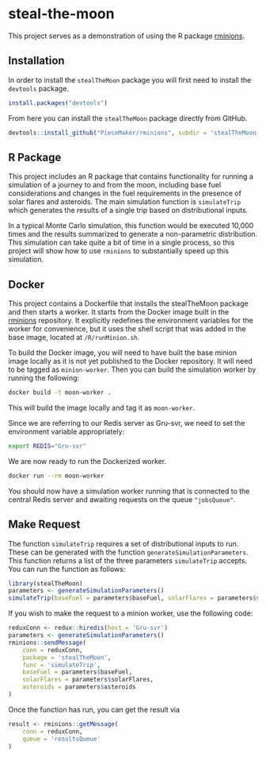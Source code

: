 # steal-the-moon

This project serves as a demonstration of using the R package [rminions](https://github.com/PieceMaker/rminions).

## Installation

In order to install the `stealTheMoon` package you will first need to install the `devtools` package.

```R
install.packages("devtools")
```

From here you can install the `stealTheMoon` package directly from GitHub.

```R
devtools::install_github("PieceMaker/rminions", subdir = 'stealTheMoon')
```

## R Package

This project includes an R package that contains functionality for running a simulation of a journey to and from the
moon, including base fuel considerations and changes in the fuel requirements in the presence of solar flares and
asteroids. The main simulation function is `simulateTrip` which generates the results of a single trip based on
distributional inputs.

In a typical Monte Carlo simulation, this function would be executed 10,000 times and the results summarized to
generate a non-parametric distribution. This simulation can take quite a bit of time in a single process, so this
project will show how to use `rminions` to substantially speed up this simulation.

## Docker

This project contains a Dockerfile that installs the stealTheMoon package and then starts a worker. It starts from
the Docker image built in the [rminions](https://github.com/PieceMaker/rminions) repository. It explicitly redefines
the environment variables for the worker for convenience, but it uses the shell script that was added in the base
image, located at `/R/runMinion.sh`.

To build the Docker image, you will need to have built the base minion image locally as it is not yet published to
the Docker repository. It will need to be tagged as `minion-worker`. Then you can build the simulation worker by
running the following:

```bash
docker build -t moon-worker .
```

This will build the image locally and tag it as `moon-worker`.

Since we are referring to our Redis server as Gru-svr, we need to set the environment variable appropriately:

```bash
export REDIS="Gru-svr"
```

We are now ready to run the Dockerized worker.

```bash
docker run --rm moon-worker
```

You should now have a simulation worker running that is connected to the central Redis server and awaiting requests on
the queue `"jobsQueue"`.

## Make Request

The function `simulateTrip` requires a set of distributional inputs to run. These can be generated with the function
`generateSimulationParameters`. This function returns a list of the three parameters `simulateTrip` accepts. You can
run the function as follows:

```R
library(stealTheMoon)
parameters <- generateSimulationParameters()
simulateTrip(baseFuel = parameters$baseFuel, solarFlares = parameters$solarFlares, asteroids = parameters$asteroids)
```

If you wish to make the request to a minion worker, use the following code:

```R
reduxConn <- redux::hiredis(host = 'Gru-svr')
parameters <- generateSimulationParameters()
rminions::sendMessage(
    conn = reduxConn,
    package = 'stealTheMoon',
    func = 'simulateTrip',
    baseFuel = parameters$baseFuel,
    solarFlares = parameters$solarFlares,
    asteroids = parameters$asteroids
)
```

Once the function has run, you can get the result via

```R
result <- rminions::getMessage(
    conn = reduxConn,
    queue = 'resultsQueue'
)
```